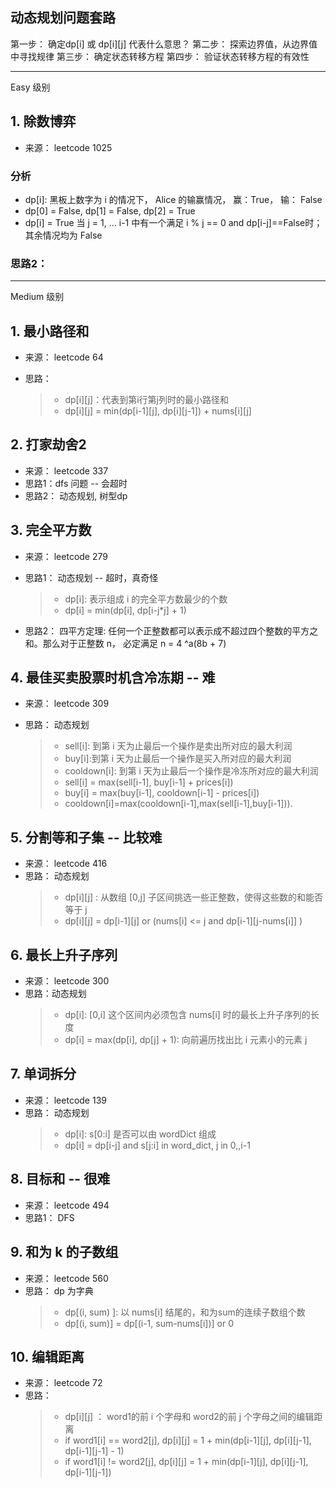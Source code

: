 ## 动态规划问题套路

第一步： 确定dp[i] 或 dp[i][j] 代表什么意思？
第二步： 探索边界值，从边界值中寻找规律
第三步： 确定状态转移方程
第四步： 验证状态转移方程的有效性

---
Easy 级别


## 1. 除数博弈
- 来源： leetcode 1025

### 分析
- dp[i]:  黑板上数字为 i 的情况下， Alice 的输赢情况， 赢：True， 输： False
- dp[0] = False, dp[1] = False, dp[2] = True
- dp[i] = True 当 j =  1, ... i-1 中有一个满足 i % j == 0 and dp[i-j]==False时； 其余情况均为 False

### 思路2：






















---
Medium 级别






## 1. 最小路径和

- 来源： leetcode 64

- 思路：
  > - dp[i][j]：代表到第i行第j列时的最小路径和
  > - dp[i][j] = min(dp[i-1][j], dp[i][j-1]) + nums[i][j]

## 2. 打家劫舍2

- 来源： leetcode 337
- 思路1：dfs 问题 -- 会超时
- 思路2： 动态规划, 树型dp

## 3. 完全平方数

- 来源： leetcode 279
- 思路1： 动态规划 -- 超时，真奇怪
  > - dp[i]: 表示组成 i 的完全平方数最少的个数
  > - dp[i] =  min(dp[i], dp[i-j*j] + 1)

- 思路2： 四平方定理: 任何一个正整数都可以表示成不超过四个整数的平方之和。那么对于正整数 n， 必定满足 n = 4 ^a(8b + 7)


## 4. 最佳买卖股票时机含冷冻期 -- 难

- 来源： leetcode 309

- 思路： 动态规划
  > - sell[i]: 到第 i 天为止最后一个操作是卖出所对应的最大利润
  > - buy[i]:到第 i 天为止最后一个操作是买入所对应的最大利润
  > - cooldown[i]: 到第 i 天为止最后一个操作是冷冻所对应的最大利润
  > - sell[i] = max(sell[i-1], buy[i-1] + prices[i])
  > - buy[i] = max(buy[i-1], cooldown[i-1] - prices[i])
  > - cooldown[i]=max(cooldown[i-1],max(sell[i-1],buy[i-1])).

## 5. 分割等和子集 -- 比较难

- 来源： leetcode 416
- 思路： 动态规划
  > - dp[i][j] : 从数组 [0,j] 子区间挑选一些正整数，使得这些数的和能否等于 j
  > - dp[i][j] = dp[i-1][j]  or (nums[i] <= j and dp[i-1][j-nums[i]] )

## 6. 最长上升子序列

- 来源： leetcode 300
- 思路：动态规划
  > - dp[i]: [0,i] 这个区间内必须包含 nums[i] 时的最长上升子序列的长度
  > - dp[i] = max(dp[i], dp[j] + 1):  向前遍历找出比 i 元素小的元素 j


## 7. 单词拆分

- 来源： leetcode 139
- 思路： 动态规划
    > - dp[i]:  s[0:i] 是否可以由 wordDict 组成
    > - dp[i] = dp[i-j] and s[j:i] in word_dict,  j in 0,,i-1

## 8. 目标和 -- 很难

- 来源： leetcode 494
- 思路1： DFS

## 9. 和为 k 的子数组

- 来源： leetcode 560
- 思路： dp 为字典
  > - dp[(i, sum) ]: 以 nums[i] 结尾的，和为sum的连续子数组个数
  > - dp[(i, sum)] = dp[(i-1, sum-nums[i])] or 0


## 10. 编辑距离

- 来源： leetcode 72
- 思路：
  > - dp[i][j] ： word1的前 i 个字母和 word2的前 j 个字母之间的编辑距离
  > - if word1[i] == word2[j], dp[i][j] = 1 + min(dp[i-1][j], dp[i][j-1], dp[i-1][j-1] - 1)
  > - if word1[i] != word2[j], dp[i][j] = 1 + min(dp[i-1][j], dp[i][j-1], dp[i-1][j-1])

